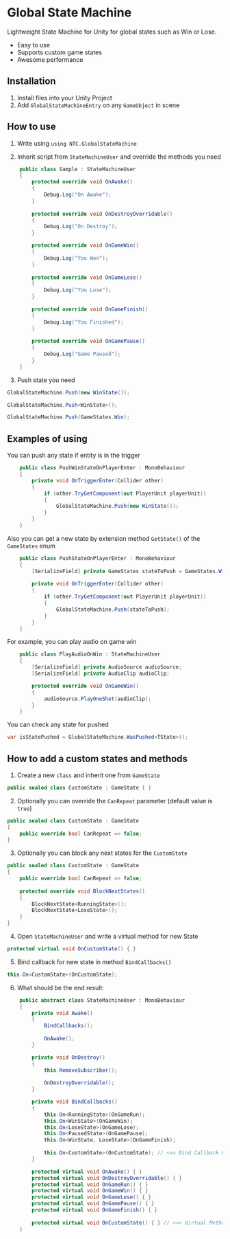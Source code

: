 # Global State Machine

Lightweight State Machine for Unity for global states such as Win or Lose.
* Easy to use
* Supports custom game states
* Awesome performance

## Installation

1. Install files into your Unity Project
2. Add `GlobalStateMachineEntry` on any `GameObject` in scene

## How to use

1. Write using `using NTC.GlobalStateMachine`

2. Inherit script from `StateMachineUser` and override the methods you need

```csharp
    public class Sample : StateMachineUser
    {
        protected override void OnAwake()
        {
            Debug.Log("On Awake");
        }
        
        protected override void OnDestroyOverridable()
        {
            Debug.Log("On Destroy");
        }

        protected override void OnGameWin()
        {
            Debug.Log("You Won");
        }
        
        protected override void OnGameLose()
        {
            Debug.Log("You Lose");
        }
        
        protected override void OnGameFinish()
        {
            Debug.Log("You Finished");
        }
        
        protected override void OnGamePause()
        {
            Debug.Log("Game Paused");
        }
    }
```

3. Push state you need

```csharp
GlobalStateMachine.Push(new WinState());
```
```csharp
GlobalStateMachine.Push<WinState>();
```
```csharp
GlobalStateMachine.Push(GameStates.Win);
```

## Examples of using

You can push any state if entity is in the trigger

```csharp
    public class PushWinStateOnPlayerEnter : MonoBehaviour
    {
        private void OnTriggerEnter(Collider other)
        {
            if (other.TryGetComponent(out PlayerUnit playerUnit))
            {
                GlobalStateMachine.Push(new WinState());
            }
        }
    }
```

Also you can get a new state by extension method `GetState()` of the `GameStates` enum

```csharp
    public class PushStateOnPlayerEnter : MonoBehaviour
    {
        [SerializeField] private GameStates stateToPush = GameStates.Win;
        
        private void OnTriggerEnter(Collider other)
        {
            if (other.TryGetComponent(out PlayerUnit playerUnit))
            {                
                GlobalStateMachine.Push(stateToPush);
            }
        }
    }
```

For example, you can play audio on game win

```csharp
    public class PlayAudioOnWin : StateMachineUser
    {
        [SerializeField] private AudioSource audioSource;
        [SerializeField] private AudioClip audioClip;

        protected override void OnGameWin()
        {
            audioSource.PlayOneShot(audioClip);
        }
    }
```

You can check any state for pushed

```csharp
var isStatePushed = GlobalStateMachine.WasPushed<TState>();
```

## How to add a custom states and methods

1. Create a new `class` and inherit one from `GameState`

```csharp
public sealed class CustomState : GameState { }
```

2. Optionally you can override the `CanRepeat` parameter (default value is `true`)

```csharp
public sealed class CustomState : GameState 
{
    public override bool CanRepeat => false;
}
```

3. Optionally you can block any next states for the `CustomState`

```csharp
public sealed class CustomState : GameState
{
    public override bool CanRepeat => false;
    
    protected override void BlockNextStates()
    {
        BlockNextState<RunningState>();
        BlockNextState<LoseState>();
    }
}
```

4. Open `StateMachineUser` and write a virtual method for new State 

```csharp
protected virtual void OnCustomState() { }
```

5. Bind callback for new state in method `BindCallbacks()`

```csharp
this.On<CustomState>(OnCustomState);
```

6. What should be the end result:

```csharp
    public abstract class StateMachineUser : MonoBehaviour
    {
        private void Awake()
        {
            BindCallbacks();
            
            OnAwake();
        }

        private void OnDestroy()
        {
            this.RemoveSubscriber();
            
            OnDestroyOverridable();
        }

        private void BindCallbacks()
        {
            this.On<RunningState>(OnGameRun);
            this.On<WinState>(OnGameWin);
            this.On<LoseState>(OnGameLose);
            this.On<PausedState>(OnGamePause);
            this.On<WinState, LoseState>(OnGameFinish);
            
            this.On<CustomState>(OnCustomState); // <<< Bind Callback For The New Custom State
        }

        protected virtual void OnAwake() { }
        protected virtual void OnDestroyOverridable() { }
        protected virtual void OnGameRun() { }
        protected virtual void OnGameWin() { }
        protected virtual void OnGameLose() { }
        protected virtual void OnGamePause() { }
        protected virtual void OnGameFinish() { }
        
        protected virtual void OnCustomState() { } // <<< Virtual Method For The New Custom State
    }
```
